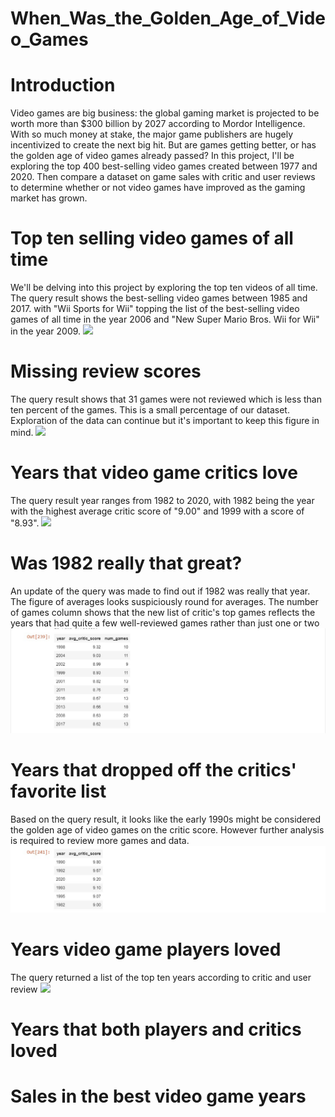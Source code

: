 # When_Was_the_Golden_Age_of_Video_Games

# Introduction
Video games are big business: the global gaming market is projected to be worth more than $300 billion by 2027 according to Mordor Intelligence. With so much money at stake, the major game publishers are hugely incentivized to create the next big hit. But are games getting better, or has the golden age of video games already passed?
In this project, I'll be exploring the top 400 best-selling video games created between 1977 and 2020. Then compare a dataset on game sales with critic and user reviews to determine whether or not video games have improved as the gaming market has grown.

# Top ten selling video games of all time
We'll be delving into this project by exploring the top ten videos of all time. The query result shows the best-selling video games between 1985 and 2017. with "Wii Sports for Wii" topping the list of the best-selling video games of all time in the year 2006 and "New Super Mario Bros. Wii for Wii" in the year 2009.
![](Ten_best_selling_games.jpg)
# Missing review scores
The query result shows that 31 games were not reviewed which is less than ten percent of the games. This is a small percentage of our dataset. Exploration of the data can continue but it's important to keep this figure in mind. 
![](Missing_review_Scores.jpg)
# Years that video game critics love
The query result year ranges from 1982 to 2020, with 1982 being the year with the highest average critic score of "9.00" and 1999 with a score of "8.93".
![](Years_that_video_game_critic_love.jpg)
# Was 1982 really that great?
An update of the query was made to find out if 1982 was really that year. The figure of averages looks suspiciously round for averages. The number of games column shows that the new list of critic's top games reflects the years that had quite a few well-reviewed games rather than just one or two
![](Was_1982_really_that_great.jpg)
# Years that dropped off the critics' favorite list
Based on the query result, it looks like the early 1990s might be considered the golden age of video games on the critic score. However further analysis is required to review more games and data.
![](Years_that_dropped_off_critic.jpg)
# Years video game players loved
The query returned a list of the top ten years according to critic and user review
![](Years_video_ganes_players_loved.jpg)
# Years that both players and critics loved
# Sales in the best video game years
